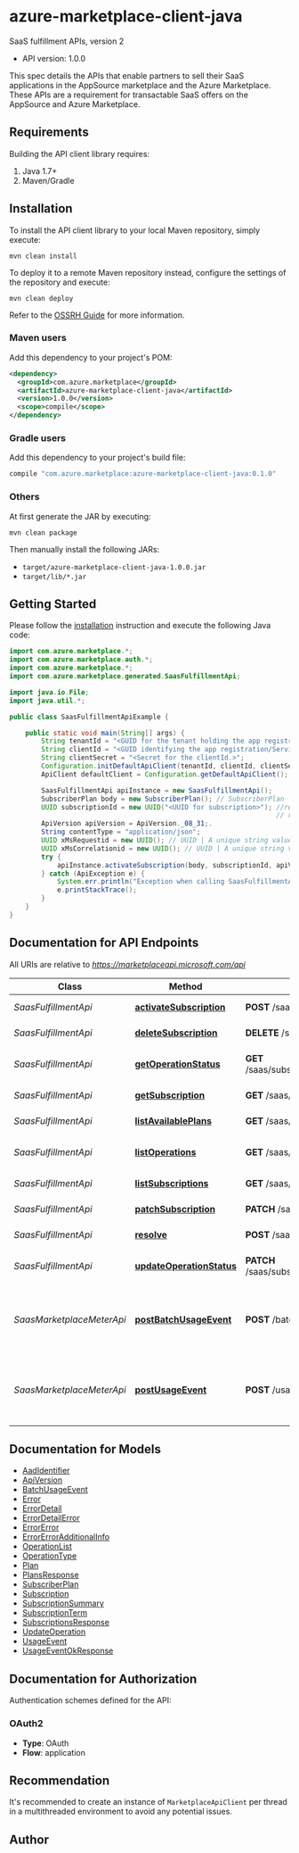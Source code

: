 # azure-marketplace-client-java

SaaS fulfillment APIs, version 2
- API version: 1.0.0
  
This spec details the APIs that enable partners to sell their SaaS applications in the AppSource marketplace and the Azure Marketplace. These APIs are a requirement for transactable SaaS offers on the AppSource and Azure Marketplace.


## Requirements

Building the API client library requires:
1. Java 1.7+
2. Maven/Gradle

## Installation

To install the API client library to your local Maven repository, simply execute:

```shell
mvn clean install
```

To deploy it to a remote Maven repository instead, configure the settings of the repository and execute:

```shell
mvn clean deploy
```

Refer to the [OSSRH Guide](http://central.sonatype.org/pages/ossrh-guide.html) for more information.

### Maven users

Add this dependency to your project's POM:

```xml
<dependency>
  <groupId>com.azure.marketplace</groupId>
  <artifactId>azure-marketplace-client-java</artifactId>
  <version>1.0.0</version>
  <scope>compile</scope>
</dependency>
```

### Gradle users

Add this dependency to your project's build file:

```groovy
compile "com.azure.marketplace:azure-marketplace-client-java:0.1.0"
```

### Others

At first generate the JAR by executing:

```shell
mvn clean package
```

Then manually install the following JARs:

* `target/azure-marketplace-client-java-1.0.0.jar`
* `target/lib/*.jar`

## Getting Started

Please follow the [installation](#installation) instruction and execute the following Java code:

```java
import com.azure.marketplace.*;
import com.azure.marketplace.auth.*;
import com.azure.marketplace.*;
import com.azure.marketplace.generated.SaasFulfillmentApi;

import java.io.File;
import java.util.*;

public class SaasFulfillmentApiExample {

    public static void main(String[] args) {
        String tenantId = "<GUID for the tenant holding the app registration/Service Principal.>";
        String clientId = "<GUID identifying the app registration/Service Principal.>";
        String clientSecret = "<Secret for the clientId.>";
        Configuration.initDefaultApiClient(tenantId, clientId, clientSecret);
        ApiClient defaultClient = Configuration.getDefaultApiClient();

        SaasFulfillmentApi apiInstance = new SaasFulfillmentApi();
        SubscriberPlan body = new SubscriberPlan(); // SubscriberPlan | 
        UUID subscriptionId = new UUID("<UUID for subscription>"); //retrieved from SaasFilfillmentApi. 
                                                                   // resolve, listSubcriptions, etc. 
        ApiVersion apiVersion = ApiVersion._08_31;.
        String contentType = "application/json";
        UUID xMsRequestid = new UUID(); // UUID | A unique string value for tracking the request from the client, preferably a GUID. If this value isn't provided, one will be generated and provided in the response headers.
        UUID xMsCorrelationid = new UUID(); // UUID | A unique string value for operation on the client. This parameter correlates all events from client operation with events on the server side. If this value isn't provided, one will be generated and provided in the response headers.
        try {
            apiInstance.activateSubscription(body, subscriptionId, apiVersion, contentType, xMsRequestid, xMsCorrelationid);
        } catch (ApiException e) {
            System.err.println("Exception when calling SaasFulfillmentApi#activateSubscription");
            e.printStackTrace();
        }
    }
}
```

## Documentation for API Endpoints

All URIs are relative to *https://marketplaceapi.microsoft.com/api*

Class | Method | HTTP request | Description
------------ | ------------- | ------------- | -------------
*SaasFulfillmentApi* | [**activateSubscription**](docs/SaasFulfillmentApi.md#activateSubscription) | **POST** /saas/subscriptions/{subscriptionId}/activate | Activate a subscription
*SaasFulfillmentApi* | [**deleteSubscription**](docs/SaasFulfillmentApi.md#deleteSubscription) | **DELETE** /saas/subscriptions/{subscriptionId} | Delete a subscription
*SaasFulfillmentApi* | [**getOperationStatus**](docs/SaasFulfillmentApi.md#getOperationStatus) | **GET** /saas/subscriptions/{subscriptionId}/operations/{operationId} | Get operation status
*SaasFulfillmentApi* | [**getSubscription**](docs/SaasFulfillmentApi.md#getSubscription) | **GET** /saas/subscriptions/{subscriptionId} | Get subscription
*SaasFulfillmentApi* | [**listAvailablePlans**](docs/SaasFulfillmentApi.md#listAvailablePlans) | **GET** /saas/subscriptions/{subscriptionId}/listAvailablePlans | List available plans
*SaasFulfillmentApi* | [**listOperations**](docs/SaasFulfillmentApi.md#listOperations) | **GET** /saas/subscriptions/{subscriptionId}/operations | List outstanding operations
*SaasFulfillmentApi* | [**listSubscriptions**](docs/SaasFulfillmentApi.md#listSubscriptions) | **GET** /saas/subscriptions/ | List subscriptions
*SaasFulfillmentApi* | [**patchSubscription**](docs/SaasFulfillmentApi.md#patchSubscription) | **PATCH** /saas/subscriptions/{subscriptionId} | Patch a subscription
*SaasFulfillmentApi* | [**resolve**](docs/SaasFulfillmentApi.md#resolve) | **POST** /saas/subscriptions/resolve | Resolve a subscription
*SaasFulfillmentApi* | [**updateOperationStatus**](docs/SaasFulfillmentApi.md#updateOperationStatus) | **PATCH** /saas/subscriptions/{subscriptionId}/operations/{operationId} | Update the status of an operation
*SaasMarketplaceMeterApi* | [**postBatchUsageEvent**](docs/SaasMarketplaceMeterApi.md#postBatchUsageEvent) | **POST** /batchUsageEvent | Posts a set of usage events to the marketplace metering service API.
*SaasMarketplaceMeterApi* | [**postUsageEvent**](docs/SaasMarketplaceMeterApi.md#postUsageEvent) | **POST** /usageEvent | Posts a single usage event to the marketplace metering service API.

## Documentation for Models

 - [AadIdentifier](docs/AadIdentifier.md)
 - [ApiVersion](docs/ApiVersion.md)
 - [BatchUsageEvent](docs/BatchUsageEvent.md)
 - [Error](docs/Error.md)
 - [ErrorDetail](docs/ErrorDetail.md)
 - [ErrorDetailError](docs/ErrorDetailError.md)
 - [ErrorError](docs/ErrorError.md)
 - [ErrorErrorAdditionalInfo](docs/ErrorErrorAdditionalInfo.md)
 - [OperationList](docs/OperationList.md)
 - [OperationType](docs/OperationType.md)
 - [Plan](docs/Plan.md)
 - [PlansResponse](docs/PlansResponse.md)
 - [SubscriberPlan](docs/SubscriberPlan.md)
 - [Subscription](docs/Subscription.md)
 - [SubscriptionSummary](docs/SubscriptionSummary.md)
 - [SubscriptionTerm](docs/SubscriptionTerm.md)
 - [SubscriptionsResponse](docs/SubscriptionsResponse.md)
 - [UpdateOperation](docs/UpdateOperation.md)
 - [UsageEvent](docs/UsageEvent.md)
 - [UsageEventOkResponse](docs/UsageEventOkResponse.md)

## Documentation for Authorization

Authentication schemes defined for the API:
### OAuth2

- **Type**: OAuth
- **Flow**: application



## Recommendation

It's recommended to create an instance of `MarketplaceApiClient` per thread in a multithreaded environment to avoid any potential issues.

## Author


